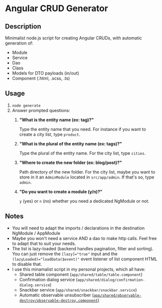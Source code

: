 # Angular CRUD Generator

## Description

Minimalist node.js script for creating Angular CRUDs, with automatic generation of:
- Module
- Service
- Dao
- Class
- Models for DTO payloads (in/out)
- Component (.html, .scss, .ts)

## Usage

1. `node generate`
2. Answer prompted questions:
    1. **"What is the entity name (ex: tag)?"**

       Type the entity name that you need. For instance if you want to create a city list, type `product`.

    2. **"What is the plural of the entity name (ex: tags)?"**

       Type the plural of the entity name. For the city list, type `cities`.

    3. **"Where to create the new folder (ex: blog/post)?"**

       Path directory of the new folder. For the city list, maybe you want to store in it an `AdminModule` located in `src/app/admin`. If that's so, type `admin`.

    4. **"Do you want to create a module (y/n)?"**

       `y` (yes) or `n` (no) whether you need a dedicated NgModule or not.

## Notes

- You will need to adapt the imports / declarations in the destination NgModule / AppModule
- Maybe you won't need a service AND a dao to make http calls. Feel free to adapt that to suit your needs.
- The list is lazy-loaded (backend handles pagination, filter and sorting). You can just remove the `[lazy]="true"` input and the `(lazyLoaded)="loadData($event)"` event listener of list component HTML to disable that. 
- I use this minamalist script in my personal projects, which all have:
  - Shared table component (`app/shared/table/table.component`)
  - Confirmation dialog service (`app/shared/dialog/confirmation-dialog.service`)
  - Snackbar service (`app/shared/snackbar/snackbar.service`)
  - Automatic observable unsubscriber [(`app/shared/observable-destroy/observable-destroy.component`)](https://gist.github.com/estellepicq/e94d530f5d4ef5d14be7d597e9cf763a)